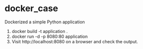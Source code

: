 # docker_case
Dockerized a simple Python application

1. docker build -t application .
2. docker run -d -p 8080:80 application
3. Visit http://localhost:8080 on a browser and check the output.
